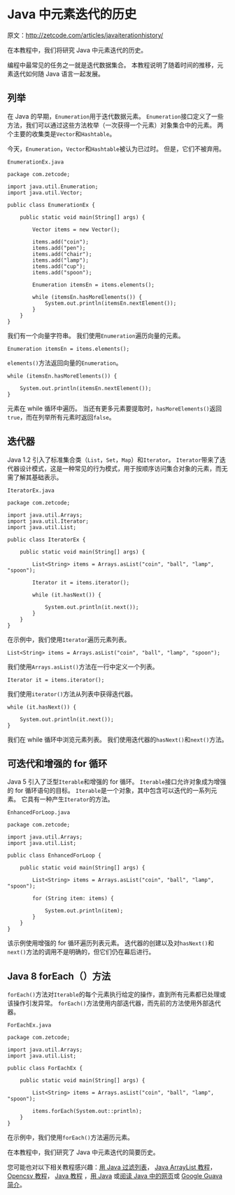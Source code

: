 # Java 中元素迭代的历史

原文：http://zetcode.com/articles/javaiterationhistory/

在本教程中，我们将研究 Java 中元素迭代的历史。

编程中最常见的任务之一就是迭代数据集合。 本教程说明了随着时间的推移，元素迭代如何随 Java 语言一起发展。

## 列举

在 Java 的早期，`Enumeration`用于迭代数据元素。 `Enumeration`接口定义了一些方法，我们可以通过这些方法枚举（一次获得一个元素）对象集合中的元素。 两个主要的收集类是`Vector`和`Hashtable`。

今天，`Enumeration`，`Vector`和`Hashtable`被认为已过时。 但是，它们不被弃用。

`EnumerationEx.java`

```
package com.zetcode;

import java.util.Enumeration;
import java.util.Vector;

public class EnumerationEx {

    public static void main(String[] args) {

        Vector items = new Vector();

        items.add("coin");
        items.add("pen");
        items.add("chair");
        items.add("lamp");
        items.add("cup");
        items.add("spoon");

        Enumeration itemsEn = items.elements();

        while (itemsEn.hasMoreElements()) {
            System.out.println(itemsEn.nextElement());
        }
    }
}

```

我们有一个向量字符串。 我们使用`Enumeration`遍历向量的元素。

```
Enumeration itemsEn = items.elements();

```

`elements()`方法返回向量的`Enumeration`。

```
while (itemsEn.hasMoreElements()) {

    System.out.println(itemsEn.nextElement());
}

```

元素在 while 循环中遍历。 当还有更多元素要提取时，`hasMoreElements()`返回`true`，而在列举所有元素时返回`false`。

## 迭代器

Java 1.2 引入了标准集合类（`List`，`Set`，`Map`）和`Iterator`。 `Iterator`带来了迭代器设计模式，这是一种常见的行为模式，用于按顺序访问集合对象的元素，而无需了解其基础表示。

`IteratorEx.java`

```
package com.zetcode;

import java.util.Arrays;
import java.util.Iterator;
import java.util.List;

public class IteratorEx {

    public static void main(String[] args) {

        List<String> items = Arrays.asList("coin", "ball", "lamp", "spoon");

        Iterator it = items.iterator();

        while (it.hasNext()) {

            System.out.println(it.next());
        }
    }
}

```

在示例中，我们使用`Iterator`遍历元素列表。

```
List<String> items = Arrays.asList("coin", "ball", "lamp", "spoon");

```

我们使用`Arrays.asList()`方法在一行中定义一个列表。

```
Iterator it = items.iterator();

```

我们使用`iterator()`方法从列表中获得迭代器。

```
while (it.hasNext()) {

    System.out.println(it.next());
}

```

我们在 while 循环中浏览元素列表。 我们使用迭代器的`hasNext()`和`next()`方法。

## 可迭代和增强的 for 循环

Java 5 引入了泛型`Iterable`和增强的 for 循环。 `Iterable`接口允许对象成为增强的 for 循环语句的目标。 `Iterable`是一个对象，其中包含可以迭代的一系列元素。 它具有一种产生`Iterator`的方法。

`EnhancedForLoop.java`

```
package com.zetcode;

import java.util.Arrays;
import java.util.List;

public class EnhancedForLoop {

    public static void main(String[] args) {

        List<String> items = Arrays.asList("coin", "ball", "lamp", "spoon");

        for (String item: items) {

            System.out.println(item);
        }
    }
}

```

该示例使用增强的 for 循环遍历列表元素。 迭代器的创建以及对`hasNext()`和`next()`方法的调用不是明确的，但它们仍在幕后进行。

## Java 8 forEach（）方法

`forEach()`方法对`Iterable`的每个元素执行给定的操作，直到所有元素都已处理或该操作引发异常。 `forEach()`方法使用内部迭代器，而先前的方法使用外部迭代器。

`ForEachEx.java`

```
package com.zetcode;

import java.util.Arrays;
import java.util.List;

public class ForEachEx {

    public static void main(String[] args) {

        List<String> items = Arrays.asList("coin", "ball", "lamp", "spoon");

        items.forEach(System.out::println);
    }
}

```

在示例中，我们使用`forEach()`方法遍历元素。

在本教程中，我们研究了 Java 中元素迭代的简要历史。

您可能也对以下相关教程感兴趣：[用 Java 过滤列表](/articles/javafilterlist/)， [Java ArrayList 教程](/articles/javaarraylist/)， [Opencsv 教程](/articles/opencsv/)， [Java 教程](/lang/java/) ，[用 Java](/articles/javareadtext/) 或[阅读 Java 中的网页](/articles/javareadwebpage/)或 [Google Guava 简介](/articles/guava/)。